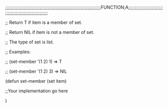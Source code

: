 ;;;;;;;;;;;;;;;;;;;;;;;;;;;;;;;;;;;;;;;;;;;;;;;;;;;;;;;;;;;;;;;;;;;;;;;;FUNCTION;A;;;;;;;;;;;;;;;;;;;;;;;;;;;;;;;;;;;;;;;;;;;;;;;;;;;;;;;;;;

;; Return T if item is a member of set.

;; Return NIL if item is not a member of set.

;; The type of set is list.

;; Examples:

;; (set-member '(1 2) 1) => T

;; (set-member '(1 2) 3) => NIL

(defun set-member (set item)

;;Your implementation go here

)
